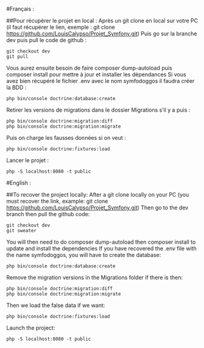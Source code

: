 #Français :

##Pour récupérer le projet en local : 
Après un git clone en local sur votre PC (il faut récupérer le lien, exemple : git clone https://github.com/LouisCalypso/Projet_Symfony.git) 
Puis go sur la branche dev puis pull le code de github :
```
git checkout dev
git pull
```

Vous aurez ensuite besoin de faire composer dump-autoload puis composer install pour mettre à jour et installer les dépendances
Si vous avez bien récupéré le fichier .env avec le nom symfodoggos il faudra créer la BDD :

```
php bin/console doctrine:database:create
```

Retirer les versions de migrations dans le dossier Migrations s’il y a puis :

```
php bin/console doctrine:migration:diff 
php bin/console doctrine:migration:migrate
```

Puis on charge les fausses données si on veut :
```
php bin/console doctrine:fixtures:load
```
Lancer le projet :
```
php -S localhost:8080 -t public
```

#English :


##To recover the project locally:
After a git clone locally on your PC (you must recover the link, example: git clone https://github.com/LouisCalypso/Projet_Symfony.git)
Then go to the dev branch then pull the github code:
```
git checkout dev
git sweater
```
You will then need to do composer dump-autoload then composer install to update and install the dependencies
If you have recovered the .env file with the name symfodoggos, you will have to create the database:

```
php bin/console doctrine:database:create
```
Remove the migration versions in the Migrations folder if there is then:
```
php bin/console doctrine:migration:diff 
php bin/console doctrine:migration:migrate
```
Then we load the false data if we want:
```
php bin/console doctrine:fixtures:load
```
Launch the project:
``` 
php -S localhost:8080 -t public
```


